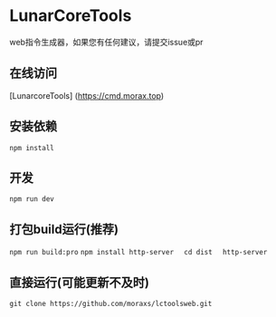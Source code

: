 # LunarCoreTools
web指令生成器，如果您有任何建议，请提交issue或pr
## 在线访问
[LunarcoreTools] (https://cmd.morax.top)
## 安装依赖
`
npm install
`

## 开发
`
npm run dev
`

## 打包build运行(推荐)
`
npm run build:pro
`
`
npm install http-server  
`
`
cd dist  
`
`
http-server
`
## 直接运行(可能更新不及时)

`
git clone https://github.com/moraxs/lctoolsweb.git
`